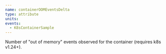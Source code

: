 ```yaml
---
name: containerOOMEventsDelta
type: attribute
units:
events:
  - K8sContainerSample
---
```


Number of "out of memory" events observed for the container (requires k8s v1.24+).